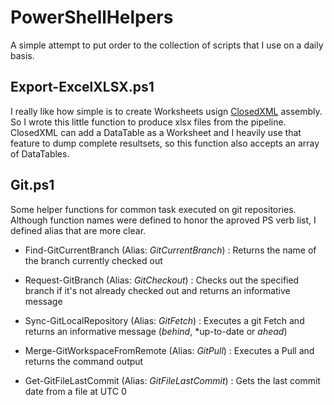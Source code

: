 # PowerShellHelpers
A simple attempt to put order to the collection of scripts that I use on a daily basis.

## Export-ExcelXLSX.ps1
I really like how simple is to create Worksheets usign [ClosedXML](https://github.com/ClosedXML/ClosedXML) assembly. So I wrote this little function to produce xlsx files from the pipeline.
ClosedXML can add a DataTable as a Worksheet and I heavily use that feature to dump complete resultsets, so this function also accepts an array of DataTables.

## Git.ps1
Some helper functions for common task executed on git repositories. Although function names were defined to honor the aproved PS verb list, I defined alias that are more clear.

* Find-GitCurrentBranch (Alias: *GitCurrentBranch*)
: Returns the name of the branch currently checked out

* Request-GitBranch (Alias: *GitCheckout*)
: Checks out the specified branch if it's not already checked out and returns an informative message

* Sync-GitLocalRepository (Alias: *GitFetch*)
: Executes a git Fetch and returns an informative message (*behind*, *up-to-date or *ahead*)

* Merge-GitWorkspaceFromRemote (Alias: *GitPull*)
: Executes a Pull and returns the command output

* Get-GitFileLastCommit (Alias: *GitFileLastCommit*)
: Gets the last commit date from a file at UTC 0

